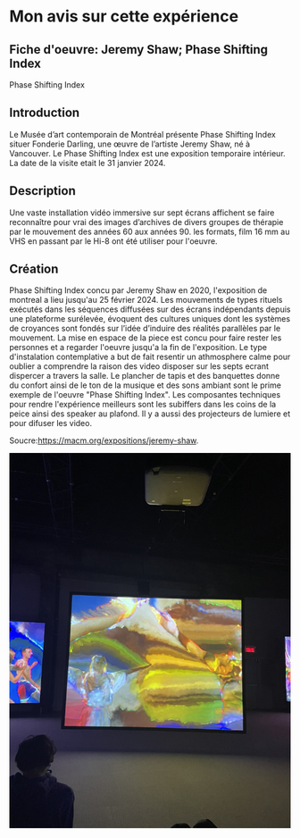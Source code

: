 # Mon avis sur cette expérience

## Fiche d'oeuvre: Jeremy Shaw; Phase Shifting Index
Phase Shifting Index

## Introduction
Le Musée d’art contemporain de Montréal présente Phase Shifting Index situer Fonderie Darling, une œuvre de l’artiste Jeremy Shaw, né à Vancouver. Le Phase Shifting Index est une exposition temporaire intérieur. La date de la visite etait le 31 janvier 2024.

## Description
Une vaste installation vidéo immersive sur sept écrans affichent se faire reconnaître pour vrai des images d’archives de divers groupes de thérapie par le mouvement des années 60 aux années 90. les formats, film 16 mm au VHS en passant par le Hi-8 ont été utiliser pour l'oeuvre. 

## Création 
Phase Shifting Index concu par Jeremy Shaw en 2020, l'exposition de montreal a lieu jusqu'au 25 février 2024. 
Les mouvements de types rituels exécutés dans les séquences diffusées sur des écrans indépendants depuis une plateforme surélevée, évoquent des cultures uniques dont les systèmes de croyances sont fondés sur l’idée d’induire des réalités parallèles par le mouvement. La mise en espace de la piece est concu pour faire rester les personnes et a regarder l'oeuvre jusqu'a la fin de l'exposition. Le type d'instalation contemplative a but de fait resentir un athmosphere calme pour oublier a comprendre la raison des video disposer sur les septs ecrant dispercer a travers la salle. Le plancher de tapis et des banquettes donne du confort ainsi de le ton de la musique et des sons ambiant sont le prime exemple de l'oeuvre "Phase Shifting Index". Les composantes techniques pour rendre l'expérience meilleurs sont les subiffers dans les coins de la peice ainsi des speaker au plafond. Il y a aussi des projecteurs de lumiere et pour difuser les video.

Soucre:https://macm.org/expositions/jeremy-shaw. 


![media](media/projecteur.jpg)
